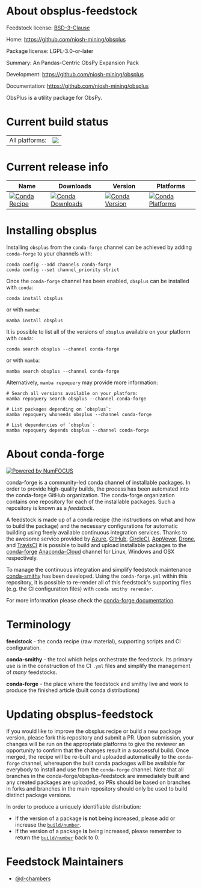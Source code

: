 About obsplus-feedstock
=======================

Feedstock license: [BSD-3-Clause](https://github.com/conda-forge/obsplus-feedstock/blob/main/LICENSE.txt)

Home: https://github.com/niosh-mining/obsplus

Package license: LGPL-3.0-or-later

Summary: An Pandas-Centric ObsPy Expansion Pack

Development: https://github.com/niosh-mining/obsplus

Documentation: https://github.com/niosh-mining/obsplus

ObsPlus is a utility package for ObsPy.


Current build status
====================


<table><tr><td>All platforms:</td>
    <td>
      <a href="https://dev.azure.com/conda-forge/feedstock-builds/_build/latest?definitionId=9151&branchName=main">
        <img src="https://dev.azure.com/conda-forge/feedstock-builds/_apis/build/status/obsplus-feedstock?branchName=main">
      </a>
    </td>
  </tr>
</table>

Current release info
====================

| Name | Downloads | Version | Platforms |
| --- | --- | --- | --- |
| [![Conda Recipe](https://img.shields.io/badge/recipe-obsplus-green.svg)](https://anaconda.org/conda-forge/obsplus) | [![Conda Downloads](https://img.shields.io/conda/dn/conda-forge/obsplus.svg)](https://anaconda.org/conda-forge/obsplus) | [![Conda Version](https://img.shields.io/conda/vn/conda-forge/obsplus.svg)](https://anaconda.org/conda-forge/obsplus) | [![Conda Platforms](https://img.shields.io/conda/pn/conda-forge/obsplus.svg)](https://anaconda.org/conda-forge/obsplus) |

Installing obsplus
==================

Installing `obsplus` from the `conda-forge` channel can be achieved by adding `conda-forge` to your channels with:

```
conda config --add channels conda-forge
conda config --set channel_priority strict
```

Once the `conda-forge` channel has been enabled, `obsplus` can be installed with `conda`:

```
conda install obsplus
```

or with `mamba`:

```
mamba install obsplus
```

It is possible to list all of the versions of `obsplus` available on your platform with `conda`:

```
conda search obsplus --channel conda-forge
```

or with `mamba`:

```
mamba search obsplus --channel conda-forge
```

Alternatively, `mamba repoquery` may provide more information:

```
# Search all versions available on your platform:
mamba repoquery search obsplus --channel conda-forge

# List packages depending on `obsplus`:
mamba repoquery whoneeds obsplus --channel conda-forge

# List dependencies of `obsplus`:
mamba repoquery depends obsplus --channel conda-forge
```


About conda-forge
=================

[![Powered by
NumFOCUS](https://img.shields.io/badge/powered%20by-NumFOCUS-orange.svg?style=flat&colorA=E1523D&colorB=007D8A)](https://numfocus.org)

conda-forge is a community-led conda channel of installable packages.
In order to provide high-quality builds, the process has been automated into the
conda-forge GitHub organization. The conda-forge organization contains one repository
for each of the installable packages. Such a repository is known as a *feedstock*.

A feedstock is made up of a conda recipe (the instructions on what and how to build
the package) and the necessary configurations for automatic building using freely
available continuous integration services. Thanks to the awesome service provided by
[Azure](https://azure.microsoft.com/en-us/services/devops/), [GitHub](https://github.com/),
[CircleCI](https://circleci.com/), [AppVeyor](https://www.appveyor.com/),
[Drone](https://cloud.drone.io/welcome), and [TravisCI](https://travis-ci.com/)
it is possible to build and upload installable packages to the
[conda-forge](https://anaconda.org/conda-forge) [Anaconda-Cloud](https://anaconda.org/)
channel for Linux, Windows and OSX respectively.

To manage the continuous integration and simplify feedstock maintenance
[conda-smithy](https://github.com/conda-forge/conda-smithy) has been developed.
Using the ``conda-forge.yml`` within this repository, it is possible to re-render all of
this feedstock's supporting files (e.g. the CI configuration files) with ``conda smithy rerender``.

For more information please check the [conda-forge documentation](https://conda-forge.org/docs/).

Terminology
===========

**feedstock** - the conda recipe (raw material), supporting scripts and CI configuration.

**conda-smithy** - the tool which helps orchestrate the feedstock.
                   Its primary use is in the construction of the CI ``.yml`` files
                   and simplify the management of *many* feedstocks.

**conda-forge** - the place where the feedstock and smithy live and work to
                  produce the finished article (built conda distributions)


Updating obsplus-feedstock
==========================

If you would like to improve the obsplus recipe or build a new
package version, please fork this repository and submit a PR. Upon submission,
your changes will be run on the appropriate platforms to give the reviewer an
opportunity to confirm that the changes result in a successful build. Once
merged, the recipe will be re-built and uploaded automatically to the
`conda-forge` channel, whereupon the built conda packages will be available for
everybody to install and use from the `conda-forge` channel.
Note that all branches in the conda-forge/obsplus-feedstock are
immediately built and any created packages are uploaded, so PRs should be based
on branches in forks and branches in the main repository should only be used to
build distinct package versions.

In order to produce a uniquely identifiable distribution:
 * If the version of a package **is not** being increased, please add or increase
   the [``build/number``](https://docs.conda.io/projects/conda-build/en/latest/resources/define-metadata.html#build-number-and-string).
 * If the version of a package **is** being increased, please remember to return
   the [``build/number``](https://docs.conda.io/projects/conda-build/en/latest/resources/define-metadata.html#build-number-and-string)
   back to 0.

Feedstock Maintainers
=====================

* [@d-chambers](https://github.com/d-chambers/)

